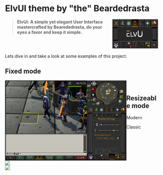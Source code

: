 # ElvUI theme by "the" Beardedrasta

<img src="icon.png" width="150" float="right" align="right">

> **ElvUi: A simple yet elegant User Interface mastercrafted by Bearededrasta, do your eyes a favor and keep it simple.**

<br>
<br>


Lets dive in and take a look at some examples of this project.

## Fixed mode
<img src="Screenshots/FixedMode.png" width="400" align="left">

<br>

## Resizeable mode

Modern
<img src="Screenshots/ResizeableModern.png" width="400" float="left" align="left">

Classic
<img src="Screenshots/ResizeableClassic.png" width="400" float="left" align="left">


